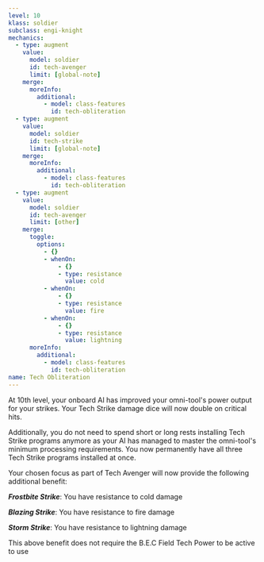 ```yaml
---
level: 10
klass: soldier
subclass: engi-knight
mechanics:
  - type: augment
    value:
      model: soldier
      id: tech-avenger
      limit: [global-note]
    merge:
      moreInfo:
        additional:
          - model: class-features
            id: tech-obliteration
  - type: augment
    value:
      model: soldier
      id: tech-strike
      limit: [global-note]
    merge:
      moreInfo:
        additional:
          - model: class-features
            id: tech-obliteration
  - type: augment
    value:
      model: soldier
      id: tech-avenger
      limit: [other]
    merge:
      toggle:
        options:
          - {}
          - whenOn:
              - {}
              - type: resistance
                value: cold
          - whenOn:
              - {}
              - type: resistance
                value: fire
          - whenOn:
              - {}
              - type: resistance
                value: lightning
      moreInfo:
        additional:
          - model: class-features
            id: tech-obliteration
name: Tech Obliteration
---
```

At 10th level, your onboard AI has improved your omni-tool's power output for your strikes.
Your Tech Strike damage dice will now double on critical hits.

Additionally, you do not need to spend short or long rests installing Tech Strike programs anymore as your AI has
managed to master the omni-tool's minimum processing requirements. You now permanently have all three Tech Strike
programs installed at once.

Your chosen focus as part of Tech Avenger will now provide the following additional benefit:

___Frostbite Strike___: You have resistance to cold damage

___Blazing Strike___: You have resistance to fire damage

___Storm Strike___: You have resistance to lightning damage

This above benefit does not require the B.E.C Field Tech Power to be active to use
